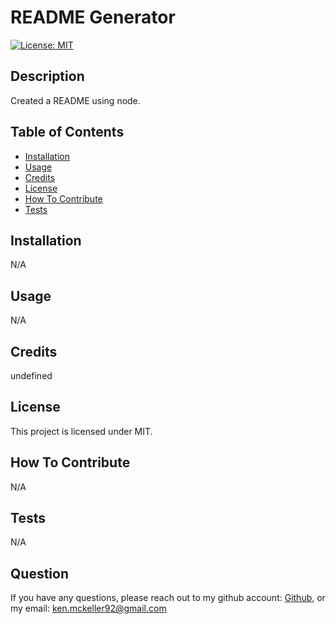 # README Generator
  [![License: MIT](https://img.shields.io/badge/License-MIT-red.svg)](https://opensource.org/licenses/MIT)
  ## Description
Created a README using node.
  ## Table of Contents
  - [Installation](#installation)
  - [Usage](#usage)
  - [Credits](#credits)
  - [License](#license)
  - [How To Contribute](#contributions)
  - [Tests](#testing)
  ## Installation

N/A

  ## Usage

N/A

  ## Credits

undefined

  ## License

This project is licensed under MIT.
  ## How To Contribute

N/A

  ## Tests

N/A
  ## Question
 If you have any questions, please reach out to my github account: [Github](https://github.com/kenmck92), or my email: [ken.mckeller92@gmail.com](ken.mckeller92@gmail.com)

